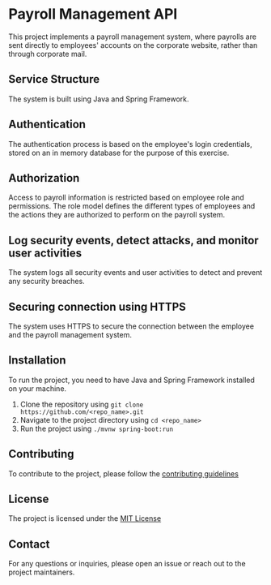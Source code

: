 # Payroll Management API 

This project implements a payroll management system, where payrolls are sent directly to employees' accounts on the corporate website, rather than through corporate mail.

## Service Structure
The system is built using Java and Spring Framework.

## Authentication
The authentication process is based on the employee's login credentials, stored on an in memory database for the purpose of this exercise.

## Authorization 
Access to payroll information is restricted based on employee role and permissions. 
The role model defines the different types of employees and the actions they are authorized to perform on the payroll system.

## Log security events, detect attacks, and monitor user activities 
The system logs all security events and user activities to detect and prevent any security breaches.

## Securing connection using HTTPS
The system uses HTTPS to secure the connection between the employee and the payroll management system.

## Installation
To run the project, you need to have Java and Spring Framework installed on your machine. 
1. Clone the repository using `git clone https://github.com/<repo_name>.git`
2. Navigate to the project directory using `cd <repo_name>`
3. Run the project using `./mvnw spring-boot:run`

## Contributing
To contribute to the project, please follow the [contributing guidelines](CONTRIBUTING.md)

## License
The project is licensed under the [MIT License](LICENSE)

## Contact
For any questions or inquiries, please open an issue or reach out to the project maintainers.
